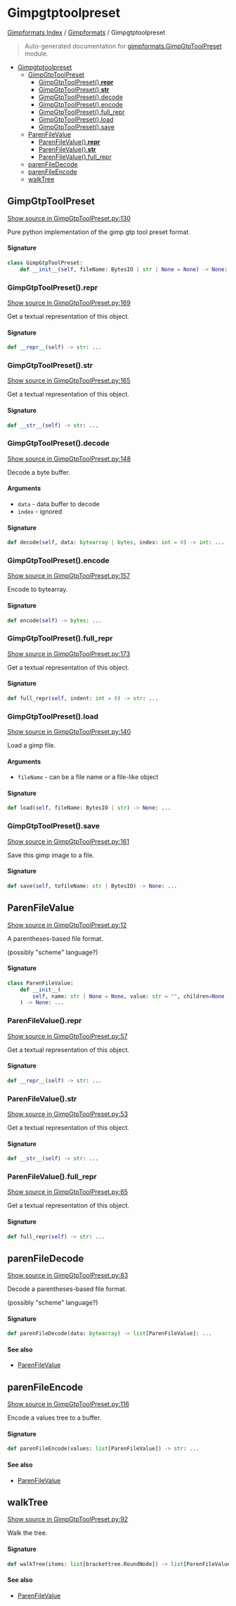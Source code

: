 # Gimpgtptoolpreset

[Gimpformats Index](../README.md#gimpformats-index) / [Gimpformats](./index.md#gimpformats) / Gimpgtptoolpreset

> Auto-generated documentation for [gimpformats.GimpGtpToolPreset](../../../gimpformats/GimpGtpToolPreset.py) module.

- [Gimpgtptoolpreset](#gimpgtptoolpreset)
  - [GimpGtpToolPreset](#gimpgtptoolpreset)
    - [GimpGtpToolPreset().__repr__](#gimpgtptoolpreset()__repr__)
    - [GimpGtpToolPreset().__str__](#gimpgtptoolpreset()__str__)
    - [GimpGtpToolPreset().decode](#gimpgtptoolpreset()decode)
    - [GimpGtpToolPreset().encode](#gimpgtptoolpreset()encode)
    - [GimpGtpToolPreset().full_repr](#gimpgtptoolpreset()full_repr)
    - [GimpGtpToolPreset().load](#gimpgtptoolpreset()load)
    - [GimpGtpToolPreset().save](#gimpgtptoolpreset()save)
  - [ParenFileValue](#parenfilevalue)
    - [ParenFileValue().__repr__](#parenfilevalue()__repr__)
    - [ParenFileValue().__str__](#parenfilevalue()__str__)
    - [ParenFileValue().full_repr](#parenfilevalue()full_repr)
  - [parenFileDecode](#parenfiledecode)
  - [parenFileEncode](#parenfileencode)
  - [walkTree](#walktree)

## GimpGtpToolPreset

[Show source in GimpGtpToolPreset.py:130](../../../gimpformats/GimpGtpToolPreset.py#L130)

Pure python implementation of the gimp gtp tool preset format.

#### Signature

```python
class GimpGtpToolPreset:
    def __init__(self, fileName: BytesIO | str | None = None) -> None: ...
```

### GimpGtpToolPreset().__repr__

[Show source in GimpGtpToolPreset.py:169](../../../gimpformats/GimpGtpToolPreset.py#L169)

Get a textual representation of this object.

#### Signature

```python
def __repr__(self) -> str: ...
```

### GimpGtpToolPreset().__str__

[Show source in GimpGtpToolPreset.py:165](../../../gimpformats/GimpGtpToolPreset.py#L165)

Get a textual representation of this object.

#### Signature

```python
def __str__(self) -> str: ...
```

### GimpGtpToolPreset().decode

[Show source in GimpGtpToolPreset.py:148](../../../gimpformats/GimpGtpToolPreset.py#L148)

Decode a byte buffer.

#### Arguments

- `data` - data buffer to decode
- `index` - ignored

#### Signature

```python
def decode(self, data: bytearray | bytes, index: int = 0) -> int: ...
```

### GimpGtpToolPreset().encode

[Show source in GimpGtpToolPreset.py:157](../../../gimpformats/GimpGtpToolPreset.py#L157)

Encode to bytearray.

#### Signature

```python
def encode(self) -> bytes: ...
```

### GimpGtpToolPreset().full_repr

[Show source in GimpGtpToolPreset.py:173](../../../gimpformats/GimpGtpToolPreset.py#L173)

Get a textual representation of this object.

#### Signature

```python
def full_repr(self, indent: int = 0) -> str: ...
```

### GimpGtpToolPreset().load

[Show source in GimpGtpToolPreset.py:140](../../../gimpformats/GimpGtpToolPreset.py#L140)

Load a gimp file.

#### Arguments

- `fileName` - can be a file name or a file-like object

#### Signature

```python
def load(self, fileName: BytesIO | str) -> None: ...
```

### GimpGtpToolPreset().save

[Show source in GimpGtpToolPreset.py:161](../../../gimpformats/GimpGtpToolPreset.py#L161)

Save this gimp image to a file.

#### Signature

```python
def save(self, tofileName: str | BytesIO) -> None: ...
```



## ParenFileValue

[Show source in GimpGtpToolPreset.py:12](../../../gimpformats/GimpGtpToolPreset.py#L12)

A parentheses-based file format.

(possibly "scheme" language?)

#### Signature

```python
class ParenFileValue:
    def __init__(
        self, name: str | None = None, value: str = "", children=None
    ) -> None: ...
```

### ParenFileValue().__repr__

[Show source in GimpGtpToolPreset.py:57](../../../gimpformats/GimpGtpToolPreset.py#L57)

Get a textual representation of this object.

#### Signature

```python
def __repr__(self) -> str: ...
```

### ParenFileValue().__str__

[Show source in GimpGtpToolPreset.py:53](../../../gimpformats/GimpGtpToolPreset.py#L53)

Get a textual representation of this object.

#### Signature

```python
def __str__(self) -> str: ...
```

### ParenFileValue().full_repr

[Show source in GimpGtpToolPreset.py:65](../../../gimpformats/GimpGtpToolPreset.py#L65)

Get a textual representation of this object.

#### Signature

```python
def full_repr(self) -> str: ...
```



## parenFileDecode

[Show source in GimpGtpToolPreset.py:83](../../../gimpformats/GimpGtpToolPreset.py#L83)

Decode a parentheses-based file format.

(possibly "scheme" language?)

#### Signature

```python
def parenFileDecode(data: bytearray) -> list[ParenFileValue]: ...
```

#### See also

- [ParenFileValue](#parenfilevalue)



## parenFileEncode

[Show source in GimpGtpToolPreset.py:116](../../../gimpformats/GimpGtpToolPreset.py#L116)

Encode a values tree to a buffer.

#### Signature

```python
def parenFileEncode(values: list[ParenFileValue]) -> str: ...
```

#### See also

- [ParenFileValue](#parenfilevalue)



## walkTree

[Show source in GimpGtpToolPreset.py:92](../../../gimpformats/GimpGtpToolPreset.py#L92)

Walk the tree.

#### Signature

```python
def walkTree(items: list[brackettree.RoundNode]) -> list[ParenFileValue]: ...
```

#### See also

- [ParenFileValue](#parenfilevalue)